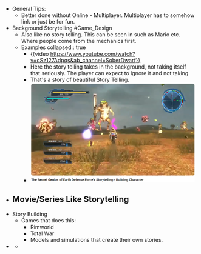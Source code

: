 - General Tips:
	- Better done without Online - Multiplayer. Multiplayer has to somehow link or just be for fun.
- Background Storytelling #Game_Design
	- Also like no story telling. This can be seen in such as Mario etc. Where people come from the mechanics first.
	- Examples
	  collapsed:: true
		- {{video https://www.youtube.com/watch?v=cSz127Adpqs&ab_channel=SoberDwarf}}
		- Here the story telling takes in the background, not taking itself that seriously. The player can expect to ignore it and not taking
		- That's a story of beautiful Story Telling.
		- ![image.png](../assets/image_1712720013660_0.png)
- Movie/Series Like Storytelling
	-
- Story Building
	- Games that does this:
		- Rimworld
		- Total War
		- Models and simulations that create their own stories.
-
	-